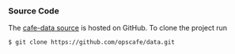 ### Source Code

The [cafe-data source](https://github.com/opscafe/data)
is hosted on GitHub.
To clone the project run

```bash
$ git clone https://github.com/opscafe/data.git
```
